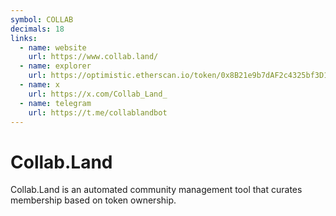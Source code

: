 ```yaml
---
symbol: COLLAB
decimals: 18
links:
  - name: website
    url: https://www.collab.land/
  - name: explorer
    url: https://optimistic.etherscan.io/token/0x8B21e9b7dAF2c4325bf3D18c1BeB79A347fE902A
  - name: x
    url: https://x.com/Collab_Land_
  - name: telegram
    url: https://t.me/collablandbot
---
```


# Collab.Land

Collab.Land is an automated community management tool that curates membership based on token ownership.
